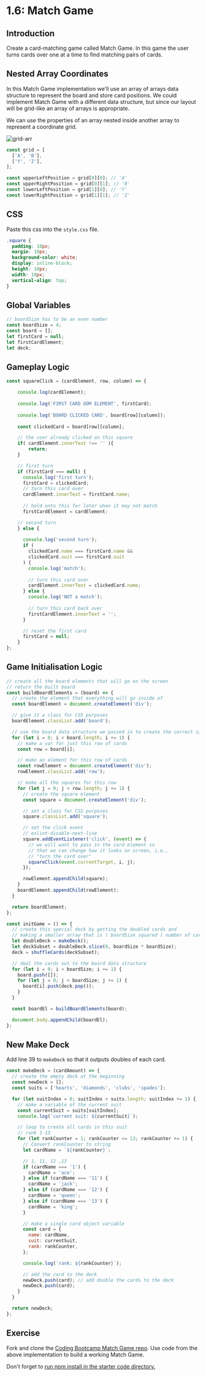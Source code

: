 # 1.6: Match Game

## Introduction

Create a card-matching game called Match Game. In this game the user turns cards over one at a time to find matching pairs of cards.

## Nested Array Coordinates

In this Match Game implementation we'll use an array of arrays data structure to represent the board and store card positions. We could implement Match Game with a different data structure, but since our layout will be grid-like an array of arrays is appropriate.

We can use the properties of an array nested inside another array to represent a coordinate grid.

![grid-arr](../../../.gitbook/assets/grid-arr.jpg)

```javascript
const grid = [
  ['A', 'B'],
  ['Y', 'Z'],
];

const upperLeftPosition = grid[0][0]; // 'A'
const upperRightPosition = grid[0][1]; // 'B'
const lowerLeftPosition = grid[1][0]; // 'Y'
const lowerRightPosition = grid[1][1]; // 'Z'
```

## CSS

Paste this css into the `style.css` file.

```css
.square {
  padding: 10px;
  margin: 10px;
  background-color: white;
  display: inline-block;
  height: 10px;
  width: 10px;
  vertical-align: top;
}
```

## Global Variables

```javascript
// boardSize has to be an even number
const boardSize = 4;
const board = [];
let firstCard = null;
let firstCardElement;
let deck;
```

## Gameplay Logic

```javascript
const squareClick = (cardElement, row, column) => {

    console.log(cardElement);
    
    console.log('FIRST CARD DOM ELEMENT', firstCard);
    
    console.log('BOARD CLICKED CARD', board[row][column]);
    
    const clickedCard = board[row][column]; 

    // the user already clicked on this square
    if( cardElement.innerText !== '' ){
        return;
    }

    // first turn
    if (firstCard === null) {
      console.log('first turn');
      firstCard = clickedCard;
      // turn this card over
      cardElement.innerText = firstCard.name;
  
      // hold onto this for later when it may not match
      firstCardElement = cardElement;

    // second turn
    } else {
    
      console.log('second turn');
      if (
        clickedCard.name === firstCard.name &&
        clickedCard.suit === firstCard.suit
      ) {
        console.log('match');
    
        // turn this card over
        cardElement.innerText = clickedCard.name;
      } else {
        console.log('NOT a match');
    
        // turn this card back over
        firstCardElement.innerText = '';
      }

      // reset the first card
      firstCard = null;
    }
};
```

## Game Initialisation Logic

```javascript
// create all the board elements that will go on the screen
// return the built board
const buildBoardElements = (board) => {
  // create the element that everything will go inside of
  const boardElement = document.createElement('div');

  // give it a class for CSS purposes
  boardElement.classList.add('board');

  // use the board data structure we passed in to create the correct size board
  for (let i = 0; i < board.length; i += 1) {
    // make a var for just this row of cards
    const row = board[i];

    // make an element for this row of cards
    const rowElement = document.createElement('div');
    rowElement.classList.add('row');

    // make all the squares for this row
    for (let j = 0; j < row.length; j += 1) {
      // create the square element
      const square = document.createElement('div');

      // set a class for CSS purposes
      square.classList.add('square');

      // set the click event
      // eslint-disable-next-line
      square.addEventListener('click', (event) => {
        // we will want to pass in the card element so
        // that we can change how it looks on screen, i.e.,
        // "turn the card over"
        squareClick(event.currentTarget, i, j);
      });

      rowElement.appendChild(square);
    }
    boardElement.appendChild(rowElement);
  }

  return boardElement;
};

const initGame = () => {
  // create this special deck by getting the doubled cards and
  // making a smaller array that is ( boardSize squared ) number of cards
  let doubleDeck = makeDeck();
  let deckSubset = doubleDeck.slice(0, boardSize * boardSize);
  deck = shuffleCards(deckSubset);

  // deal the cards out to the board data structure
  for (let i = 0; i < boardSize; i += 1) {
    board.push([]);
    for (let j = 0; j < boardSize; j += 1) {
      board[i].push(deck.pop());
    }
  }

  const boardEl = buildBoardElements(board);

  document.body.appendChild(boardEl);
};
```

## New Make Deck

Add line 39 to `makeDeck` so that it outputs doubles of each card.

```javascript
const makeDeck = (cardAmount) => {
  // create the empty deck at the beginning
  const newDeck = [];
  const suits = ['hearts', 'diamonds', 'clubs', 'spades'];

  for (let suitIndex = 0; suitIndex < suits.length; suitIndex += 1) {
    // make a variable of the current suit
    const currentSuit = suits[suitIndex];
    console.log(`current suit: ${currentSuit}`);

    // loop to create all cards in this suit
    // rank 1-13
    for (let rankCounter = 1; rankCounter <= 13; rankCounter += 1) {
      // Convert rankCounter to string
      let cardName = `${rankCounter}`;

      // 1, 11, 12 ,13
      if (cardName === '1') {
        cardName = 'ace';
      } else if (cardName === '11') {
        cardName = 'jack';
      } else if (cardName === '12') {
        cardName = 'queen';
      } else if (cardName === '13') {
        cardName = 'king';
      }

      // make a single card object variable
      const card = {
        name: cardName,
        suit: currentSuit,
        rank: rankCounter,
      };

      console.log(`rank: ${rankCounter}`);

      // add the card to the deck
      newDeck.push(card); // add double the cards to the deck
      newDeck.push(card);
    }
  }

  return newDeck;
};
```

## Exercise

Fork and clone the [Coding Bootcamp Match Game repo](https://github.com/rocketacademy/match-game-bootcamp). Use code from the above implementation to build a working Match Game.

Don't forget to [run npm install in the starter code directory.](../../../Module1/day3/course-logistics/required-hardware-and-software.md#eslint-npm-configuration-libraries)
